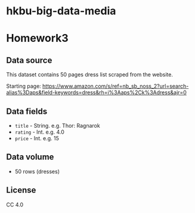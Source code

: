 # hkbu-big-data-media
# Homework3

## Data source

This dataset contains 50 pages dress list scraped from the website.

Starting page: https://www.amazon.com/s/ref=nb_sb_noss_2?url=search-alias%3Daps&field-keywords=dress&rh=i%3Aaps%2Ck%3Adress&ajr=0

## Data fields

* `title` - String. e.g. Thor: Ragnarok
* `rating` - Int. e.g. 4.0
* `price` - Int. e.g. 15

## Data volume

* 50 rows (dresses)

## License

CC 4.0
